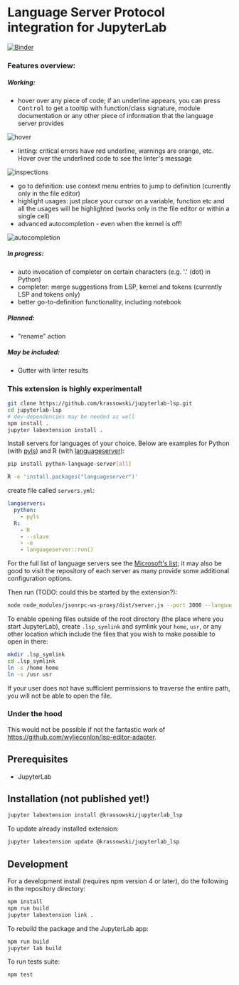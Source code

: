 # Language Server Protocol integration for JupyterLab

<!--[![Build Status](https://travis-ci.org/krassowski/jupyterlab-lsp.svg?branch=master)](https://travis-ci.org/krassowski/jupyterlab-lsp) [![codebeat badge](TODO)](https://codebeat.co/projects/github-com-krassowski-jupyterlab-lsp-master) -->
[![Binder](https://beta.mybinder.org/badge.svg)](https://mybinder.org/v2/gh/krassowski/jupyterlab-lsp/master?urlpath=lab/tree/examples/demo.ipynb)

### Features overview:

##### Working:
- hover over any piece of code; if an underline appears, you can press <kbd>Control</kbd> to get a tooltip with function/class signature, module documentation or any other piece of information that the language server provides

![hover](https://raw.githubusercontent.com/krassowski/jupyterlab-lsp/master/examples/screenshots/hover.png)

- linting: critical errors have red underline, warnings are orange, etc. Hover over the underlined code to see the linter's message

![inspections](https://raw.githubusercontent.com/krassowski/jupyterlab-lsp/master/examples/screenshots/inspections.png)

- go to definition: use context menu entries to jump to definition (currently only in the file editor) 
- highlight usages: just place your cursor on a variable, function etc and all the usages will be highlighted (works only in the file editor or within a single cell)
- advanced autocompletion - even when the kernel is off!

![autocompletion](https://raw.githubusercontent.com/krassowski/jupyterlab-lsp/master/examples/screenshots/autocompletion.png)

##### In progress:
- auto invocation of completer on certain characters (e.g. '.' (dot) in Python)
- completer: merge suggestions from LSP, kernel and tokens (currently LSP and tokens only)
- better go-to-definition functionality, including notebook


##### Planned:
- "rename" action

##### May be included:
- Gutter with linter results


### This extension is highly experimental!

```bash
git clone https://github.com/krassowski/jupyterlab-lsp.git
cd jupyterlab-lsp
# dev-dependencies may be needed as well
npm install .
jupyter labextension install .
```

Install servers for languages of your choice. Below are examples for Python (with [pyls](https://github.com/palantir/python-language-server)) and R (with [languageserver](https://github.com/REditorSupport/languageserver)):

```bash
pip install python-language-server[all]
```

```bash
R -e 'install.packages("languageserver")'
```

create file called `servers.yml`:

```yaml
langservers:
  python:
    - pyls
  R:
    - R
    - --slave
    - -e
    - languageserver::run()
```

For the full list of language servers see the [Microsoft's list](https://microsoft.github.io/language-server-protocol/implementors/servers/); it may also be good to visit the repository of each server as many provide some additional configuration options.

Then run (TODO: could this be started by the extension?):
```bash
node node_modules/jsonrpc-ws-proxy/dist/server.js --port 3000 --languageServers servers.yml
```

To enable opening files outside of the root directory (the place where you start JupyterLab),
create `.lsp_symlink` and symlink your `home`, `usr`, or any other location which include the files that you wish to make possible to open in there:
```bash
mkdir .lsp_symlink
cd .lsp_symlink
ln -s /home home
ln -s /usr usr
```

If your user does not have sufficient permissions to traverse the entire path, you will not be able to open the file.

### Under the hood

This would not be possible if not the fantastic work of https://github.com/wylieconlon/lsp-editor-adapter.


## Prerequisites

* JupyterLab

## Installation (not published yet!)

```bash
jupyter labextension install @krassowski/jupyterlab_lsp
```

To update already installed extension:

```bash
jupyter labextension update @krassowski/jupyterlab_lsp
```

## Development

For a development install (requires npm version 4 or later), do the following in the repository directory:

```bash
npm install
npm run build
jupyter labextension link .
```

To rebuild the package and the JupyterLab app:

```bash
npm run build
jupyter lab build
```

To run tests suite:

```bash
npm test
```
